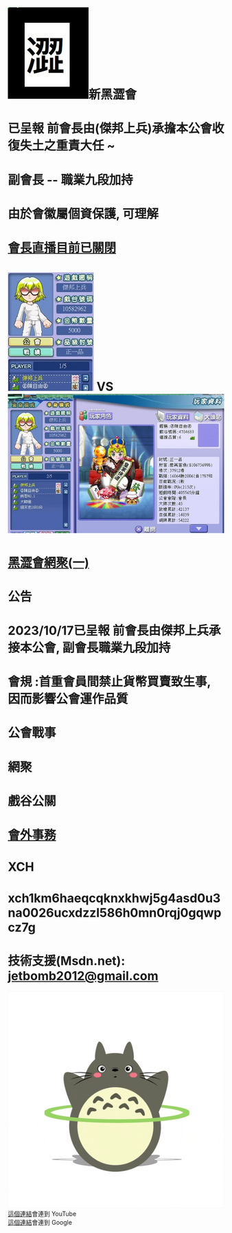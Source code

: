 #   <img src="flag.jpg">新黑澀會
# 已呈報 前會長由(傑邦上兵)承擔本公會收復失土之重責大任 ~
# 副會長 -- 職業九段加持 
# 由於會徽屬個資保護, 可理解
# <a href="https://www.youtube.com/watch?v=6__SEJl1VL4">會長直播目前已關閉</a>
# <img src="war.jpg"> VS <img src="enemy1.jpg">



# <a href="https://www.youtube.com/watch?v=NG4TtdMpj7Y)/">黑澀會網聚(一)</a>

# 公告
# 2023/10/17已呈報 前會長由傑邦上兵承接本公會, 副會長職業九段加持 
# 會規 :首重會員間禁止貨幣買賣致生事, 因而影響公會運作品質
# 公會戰事
# 網聚
# 戲谷公關
# <a href="mailto:tfftfftff7788@yahoo.com.tw">會外事務</a>
# XCH
# xch1km6haeqcqknxkhwj5g4asd0u3na0026ucxdzzl586h0mn0rqj0gqwpcz7g
# 技術支援(Msdn.net): jetbomb2012@gmail.com 
<img src="giphy.gif">
<a href="https://www.youtube.com/">這個連結</a>會連到 YouTube<br>
<a href="https://www.google.com/">這個連結</a>會連到 Google<br>



